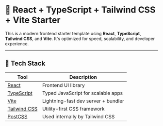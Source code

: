 # 🚀 React + TypeScript + Tailwind CSS + Vite Starter

This is a modern frontend starter template using **React**, **TypeScript**, **Tailwind CSS**, and **Vite**. It's optimized for speed, scalability, and developer experience.

---

## 🔧 Tech Stack

| Tool                                          | Description                         |
| --------------------------------------------- | ----------------------------------- |
| [React](https://reactjs.org/)                 | Frontend UI library                 |
| [TypeScript](https://www.typescriptlang.org/) | Typed JavaScript for scalable apps  |
| [Vite](https://vitejs.dev/)                   | Lightning-fast dev server + bundler |
| [Tailwind CSS](https://tailwindcss.com/)      | Utility-first CSS framework         |
| [PostCSS](https://postcss.org/)               | Used internally by Tailwind CSS     |
